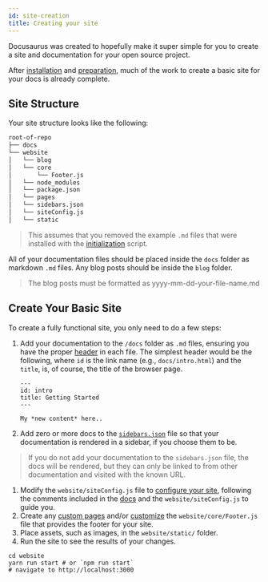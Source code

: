 ```yaml
---
id: site-creation
title: Creating your site
---
```


Docusaurus was created to hopefully make it super simple for you to create a site and documentation for your open source project.

After [installation](getting-started/installation.md) and [preparation](getting-started/preparation.md), much of the work to create a basic site for your docs is already complete.

## Site Structure

Your site structure looks like the following:

```bash
root-of-repo
├── docs
└── website
│   └── blog
│   └── core
│       └── Footer.js
│   └── node_modules
│   └── package.json
│   └── pages
│   └── sidebars.json
│   └── siteConfig.js
│   └── static
```

> This assumes that you removed the example `.md` files that were installed with the [initialization](getting-started/installation.md) script.

All of your documentation files should be placed inside the `docs` folder as markdown `.md` files. Any blog posts should be inside the `blog` folder.

> The blog posts must be formatted as yyyy-mm-dd-your-file-name.md

## Create Your Basic Site

To create a fully functional site, you only need to do a few steps:

1. Add your documentation to the `/docs` folder as `.md` files, ensuring you have the proper [header](api/doc-markdown.md#documents) in each file. The simplest header would be the following, where `id` is the link name (e.g., `docs/intro.html`) and the `title`, is, of course, the title of the browser page.

    ```
    ---
    id: intro
    title: Getting Started
    ---

    My *new content* here..
    ```

1. Add zero or more docs to the [`sidebars.json`](guides/navigation.md#adding-docs-to-a-sidebar) file so that your documentation is rendered in a sidebar, if you choose them to be.

  > If you do not add your documentation to the `sidebars.json` file, the docs will be rendered, but they can only be linked to from other documentation and visited with the known URL.

1. Modify the `website/siteConfig.js` file to [configure your site](api/site-config.md), following the comments included in the [docs](api/site-config.md) and the `website/siteConfig.js` to guide you.
1. Create any [custom pages](guides/custom-pages.md#customizing-your-site-footer) and/or [customize](guides/custom-pages.md#customizing-your-site-footer) the `website/core/Footer.js` file that provides the footer for your site.
1. Place assets, such as images, in the `website/static/` folder.
1. Run the site to see the results of your changes.  

  ```
  cd website
  yarn run start # or `npm run start`
  # navigate to http://localhost:3000
  ```
